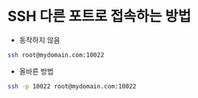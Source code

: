# SSH 다른 포트로 접속하는 방법

- 동작하지 않음
```bash
ssh root@mydomain.com:10022
```

- 올바른 방법
```bash
ssh -p 10022 root@mydomain.com:10022
```